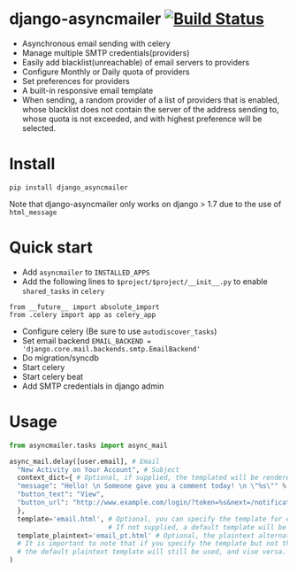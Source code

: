 # django-asyncmailer [![Build Status](https://travis-ci.org/andyfangdz/django-asyncmailer.svg?branch=master)](https://travis-ci.org/andyfangdz/django-asyncmailer)
- Asynchronous email sending with celery
- Manage multiple SMTP credentials(providers)
- Easily add blacklist(unreachable) of email servers to providers
- Configure Monthly or Daily quota of providers
- Set preferences for providers
- A built-in responsive email template
- When sending, a random provider of a list of providers that is enabled, whose blacklist does not contain the server of the address sending to, whose quota is not exceeded, and with highest preference will be selected.

# Install
```
pip install django_asyncmailer
```
Note that django-asyncmailer only works on django > 1.7 due to the use of ```html_message```

# Quick start
- Add ```asyncmailer``` to ```INSTALLED_APPS```
- Add the following lines to ```$project/$project/__init__.py``` to enable ```shared_tasks``` in ```celery``` 
```
from __future__ import absolute_import
from .celery import app as celery_app
```
- Configure celery (Be sure to use ```autodiscover_tasks```)
- Set email backend ```EMAIL_BACKEND = 'django.core.mail.backends.smtp.EmailBackend'```
- Do migration/syncdb
- Start celery
- Start celery beat
- Add SMTP credentials in django admin

# Usage
```python
from asyncmailer.tasks import async_mail

async_mail.delay([user.email], # Email
  "New Activity on Your Account", # Subject
  context_dict={ # Optional, if supplied, the templated will be rendered before sending
  "message": "Hello! \n Someone gave you a comment today! \n \"%s\"" % c.content,
  "button_text": "View",
  "button_url": "http://www.example.com/login/?token=%s&next=/notifications/" % t.token
  },
  template='email.html', # Optional, you can specify the template for email via this parameter. 
                         # If not supplied, a default template will be used.
  template_plaintext='email_pt.html' # Optional, the plaintext alternative of template.
  # It is important to note that if you specify the template but not the plaintext template, 
  # the default plaintext template will still be used, and vise versa.
)

```

